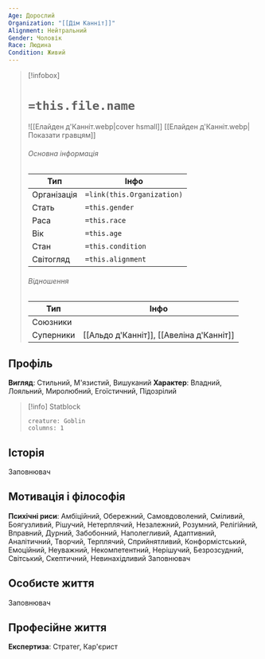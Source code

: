 ```yaml
---
Age: Дорослий
Organization: "[[Дім Канніт]]"
Alignment: Нейтральний
Gender: Чоловік
Race: Людина
Condition: Живий
---
```

> [!infobox]
> # `=this.file.name`
> ![[Елайден д'Канніт.webp|cover hsmall]]
> [[Елайден д'Канніт.webp|Показати гравцям]]
> ###### Основна інформація
> Тип | Інфо |
> ---|---|
> Організація | `=link(this.Organization)` |
> Стать | `=this.gender` |
> Раса | `=this.race` |
> Вік | `=this.age` |
> Стан | `=this.condition` |
> Світогляд | `=this.alignment` |
> ###### Відношення
> Тип | Інфо |
> ---|---|
> Союзники |  |
> Суперники | [[Альдо д'Канніт]], [[Авеліна д'Канніт]] |

## Профіль
**Вигляд**: Стильний, М'язистий, Вишуканий
**Характер**: Владний, Лояльний, Миролюбний, Егоїстичний, Підозрілий

> [!info] Statblock
> ```statblock
> creature: Goblin
> columns: 1
> ```

## Історія
Заповнювач
## Мотивація і філософія
**Психічні риси**: Амбіційний, Обережний, Самовдоволений, Сміливий, Боягузливий, Рішучий, Нетерплячий, Незалежний, Розумний, Релігійний, Вправний, Дурний, Забобонний, Наполегливий, Адаптивний, Аналітичний, Творчий, Терплячий, Сприйнятливий, Конформістський, Емоційний, Неуважний, Некомпетентний, Нерішучий, Безрозсудний, Світський, Скептичний, Невинахідливий
Заповнювач
## Особисте життя
Заповнювач
## Професійне життя
**Експертиза**: Стратег, Кар'єрист